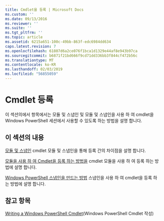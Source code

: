```yaml
---
title: Cmdlet을 등록 | Microsoft Docs
ms.custom: ''
ms.date: 09/13/2016
ms.reviewer: ''
ms.suite: ''
ms.tgt_pltfrm: ''
ms.topic: article
ms.assetid: 6215a651-100c-49bb-863f-edc6984dd634
caps.latest.revision: 7
ms.openlocfilehash: 61807d6a2ce076f1bca1d1329e44af8e943b97ca
ms.sourcegitcommit: b6871f21bd666f9cd71dd336bb3f844cf472b56c
ms.translationtype: MT
ms.contentlocale: ko-KR
ms.lasthandoff: 02/03/2019
ms.locfileid: "56855059"
---
```

# <a name="registering-cmdlets"></a>Cmdlet 등록

이 섹션의에서 항목에서는 모듈 및 스냅인 및 모듈 및 스냅인을 사용 하 여 cmdlet을 Windows PowerShell 세션에서 사용할 수 있도록 하는 방법을 설명 합니다.

## <a name="in-this-section"></a>이 섹션의 내용

[모듈 및 스냅인](./modules-and-snap-ins.md) cmdlet 모듈 및 스냅인을 통해 등록 간의 차이점을 설명 합니다.

[모듈을 사용 하 여 Cmdlet을 등록 하는 방법을](./how-to-import-cmdlets-using-modules.md) cmdlet 모듈을 사용 하 여 등록 하는 방법에 설명 합니다.

[Windows PowerShell 스냅인을 만드는 방법](./how-to-create-a-windows-powershell-snap-in.md) 스냅인을 사용 하 여 cmdlet을 등록 하는 방법에 설명 합니다.

## <a name="see-also"></a>참고 항목

[Writing a Windows PowerShell Cmdlet](./writing-a-windows-powershell-cmdlet.md)(Windows PowerShell Cmdlet 작성)
